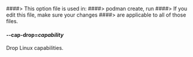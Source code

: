 ####> This option file is used in:
####>   podman create, run
####> If you edit this file, make sure your changes
####> are applicable to all of those files.
#### **--cap-drop**=*capability*

Drop Linux capabilities.
